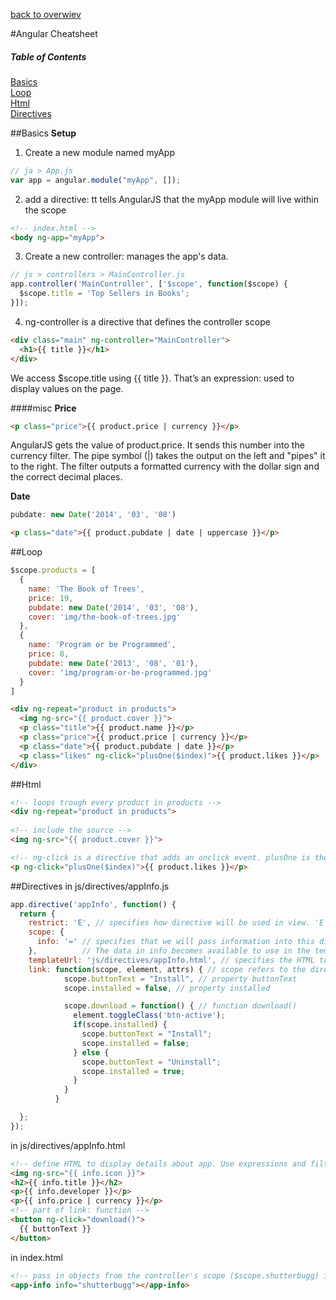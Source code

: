 [back to overwiev](/../..)

#Angular Cheatsheet

##### Table of Contents  
[Basics](#basics)  
[Loop](#loop)  
[Html](#html)  
[Directives](#directives)

##Basics
**Setup**  
1. Create a new module named myApp
```javascript
// ja > App.js
var app = angular.module("myApp", []);
```
2. add a directive: tt tells AngularJS that the myApp module will live within the <body> scope  
```html
<!-- index.html -->
<body ng-app="myApp">
```
3. Create a new controller: manages the app's data.
```javascript
// js > controllers > MainController.js
app.controller('MainController', ['$scope', function($scope) { 
  $scope.title = 'Top Sellers in Books'; 
}]);
```
4. ng-controller is a directive that defines the controller scope
```html
<div class="main" ng-controller="MainController">
  <h1>{{ title }}</h1>
</div>
```
We access $scope.title using {{ title }}. That’s an expression: used to display values on the page.  

####misc
**Price**
```html
<p class="price">{{ product.price | currency }}</p>
```
AngularJS gets the value of product.price. It sends this number into the currency filter. The pipe symbol (|) takes the output on the left and "pipes" it to the right. The filter outputs a formatted currency with the dollar sign and the correct decimal places.  

**Date**
```javascript
pubdate: new Date('2014', '03', '08')
```
```html
<p class="date">{{ product.pubdate | date | uppercase }}</p>
```

##Loop
```javascript
$scope.products = [ 
  { 
    name: 'The Book of Trees', 
    price: 19, 
    pubdate: new Date('2014', '03', '08'), 
    cover: 'img/the-book-of-trees.jpg' 
  }, 
  { 
    name: 'Program or be Programmed', 
    price: 8, 
    pubdate: new Date('2013', '08', '01'), 
    cover: 'img/program-or-be-programmed.jpg' 
  }
]
```
```html
<div ng-repeat="product in products"> 
  <img ng-src="{{ product.cover }}">
  <p class="title">{{ product.name }}</p> 
  <p class="price">{{ product.price | currency }}</p> 
  <p class="date">{{ product.pubdate | date }}</p> 
  <p class="likes" ng-click="plusOne($index)">{{ product.likes }}</p>
</div>
```

##Html
```html
<!-- loops trough every product in products -->
<div ng-repeat="product in products"> 
  
<!-- include the source -->
<img ng-src="{{ product.cover }}"> 

<!-- ng-click is a directive that adds an onclick event. plusOne is the name of the function. $index passes the product number (in a loop). {{ product.likes }} displays the value -->
<p ng-click="plusOne($index)">{{ product.likes }}</p>
```

##Directives
in js/directives/appInfo.js
```javascript
app.directive('appInfo', function() { 
  return { 
    restrict: 'E', // specifies how directive will be used in view. 'E' means it will be used as a new HTML element.
    scope: { 
      info: '=' // specifies that we will pass information into this directive through an attribute named info. The = tells the directive to look for an attribute named info in the <app-info> element, like this: <app-info info="shutterbugg"></app-info>
    },          // The data in info becomes available to use in the template given by templateURL
    templateUrl: 'js/directives/appInfo.html', // specifies the HTML to use in order to display the data in scope.info. Here we use the HTML in js/directives/appInfo.html.
    link: function(scope, element, attrs) { // scope refers to the directive's scope. Any new properties attached to $scope will become available to use in the directive's template. element refers to the directive's HTML element. attrs contains the element's attributes. 
            scope.buttonText = "Install", // property buttonText
            scope.installed = false, // property installed

            scope.download = function() { // function download() 
              element.toggleClass('btn-active'); 
              if(scope.installed) { 
                scope.buttonText = "Install"; 
                scope.installed = false; 
              } else { 
                scope.buttonText = "Uninstall"; 
                scope.installed = true; 
              } 
            } 
          }

  }; 
});
```
in js/directives/appInfo.html
```html
<!-- define HTML to display details about app. Use expressions and filters to display data. -->
<img ng-src="{{ info.icon }}"> 
<h2>{{ info.title }}</h2> 
<p>{{ info.developer }}</p> 
<p>{{ info.price | currency }}</p>
<!-- part of link: function -->
<button ng-click="download()"> 
  {{ buttonText }} 
</button>
```
in index.html
```html
<!-- pass in objects from the controller's scope ($scope.shutterbugg) into the <app-info> element's info attribute so that it displays. -->
<app-info info="shutterbugg"></app-info>
```
